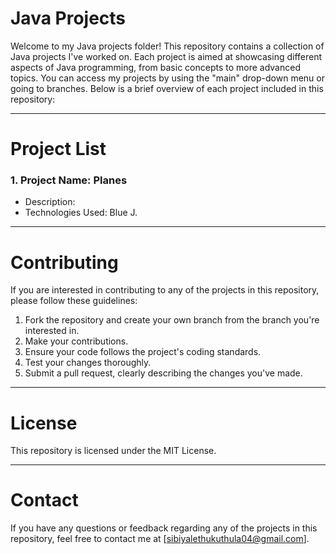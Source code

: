 # Java Projects

Welcome to my Java projects folder! This repository contains a collection of Java projects I&#39;ve
worked on. Each project is aimed at showcasing different aspects of Java programming, from
basic concepts to more advanced topics. You can access my projects by using the "main" 
drop-down menu or going to branches. Below is a brief overview of each project included in
this repository:

---

# Project List
### 1. Project Name: Planes
- Description:
- Technologies Used: Blue J.

---

# Contributing
If you are interested in contributing to any of the projects in this repository, please follow these
guidelines:
1. Fork the repository and create your own branch from the branch you're interested in.
2. Make your contributions.
3. Ensure your code follows the project's coding standards.
4. Test your changes thoroughly.
5. Submit a pull request, clearly describing the changes you've made.

---

# License
This repository is licensed under the MIT License.

---

# Contact
If you have any questions or feedback regarding any of the projects in this repository, feel
free to contact me at [sibiyalethukuthula04@gmail.com].
